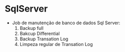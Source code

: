# SqlServer

* Job de manutenção de banco de dados Sql Server:
  1. Backup full
  2. Bakcup Differential
  3. Backup Transation Log
  4. Limpeza regular de Transation Log
